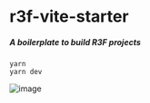 # r3f-vite-starter
##### A boilerplate to build R3F projects

```
yarn
yarn dev

```


![image](https://user-images.githubusercontent.com/6551176/221732091-23ee52cb-4150-42fa-b998-43628d7a6b0d.png)
